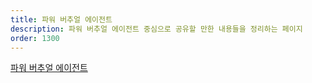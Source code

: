 ```yaml
---
title: 파워 버추얼 에이전트
description: 파워 버추얼 에이전트 중심으로 공유할 만한 내용들을 정리하는 페이지
order: 1300
---
```


[파워 버추얼 에이전트][power virtual agents]


[power platform]: https://powerplatform.microsoft.com/ko-kr/?WT.mc_id=github-0000-juyoo
[power apps]: https://powerapps.microsoft.com/ko-kr/?WT.mc_id=github-0000-juyoo
[power automate]: https://flow.microsoft.com/ko-kr/?WT.mc_id=github-0000-juyoo
[power virtual agents]: https://powervirtualagents.microsoft.com/ko-kr/?WT.mc_id=github-0000-juyoo
[power bi]: https://powerbi.microsoft.com/ko-kr/?WT.mc_id=github-0000-juyoo
